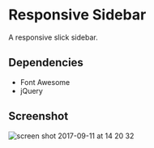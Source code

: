# Responsive Sidebar
A responsive slick sidebar.

## Dependencies
- Font Awesome
- jQuery

## Screenshot

![screen shot 2017-09-11 at 14 20 32](https://user-images.githubusercontent.com/11501555/30274159-726c956e-96fc-11e7-9292-91ef729f9307.png)
